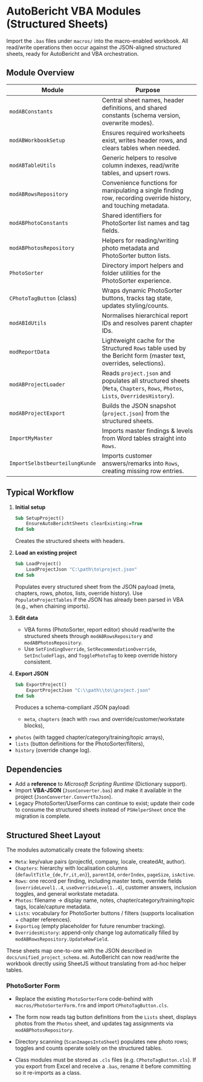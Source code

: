 # AutoBericht VBA Modules (Structured Sheets)

Import the `.bas` files under `macros/` into the macro-enabled workbook. All read/write operations then occur against the JSON-aligned structured sheets, ready for AutoBericht and VBA orchestration.

## Module Overview

| Module | Purpose |
| --- | --- |
| `modABConstants` | Central sheet names, header definitions, and shared constants (schema version, overwrite modes). |
| `modABWorkbookSetup` | Ensures required worksheets exist, writes header rows, and clears tables when needed. |
| `modABTableUtils` | Generic helpers to resolve column indexes, read/write tables, and upsert rows. |
| `modABRowsRepository` | Convenience functions for manipulating a single finding row, recording override history, and touching metadata. |
| `modABPhotoConstants` | Shared identifiers for PhotoSorter list names and tag fields. |
| `modABPhotosRepository` | Helpers for reading/writing photo metadata and PhotoSorter button lists. |
| `PhotoSorter` | Directory import helpers and folder utilities for the PhotoSorter experience. |
| `CPhotoTagButton` (class) | Wraps dynamic PhotoSorter buttons, tracks tag state, updates styling/counts. |
| `modABIdUtils` | Normalises hierarchical report IDs and resolves parent chapter IDs. |
| `modReportData` | Lightweight cache for the Structured `Rows` table used by the Bericht form (master text, overrides, selections). |
| `modABProjectLoader` | Reads `project.json` and populates all structured sheets (`Meta`, `Chapters`, `Rows`, `Photos`, `Lists`, `OverridesHistory`). |
| `modABProjectExport` | Builds the JSON snapshot (`project.json`) from the structured sheets. |
| `ImportMyMaster` | Imports master findings & levels from Word tables straight into `Rows`. |
| `ImportSelbstbeurteilungKunde` | Imports customer answers/remarks into `Rows`, creating missing row entries. |

## Typical Workflow

1. **Initial setup**
   ```vb
   Sub SetupProject()
       EnsureAutoBerichtSheets clearExisting:=True
   End Sub
   ```
   Creates the structured sheets with headers.

2. **Load an existing project**
   ```vb
   Sub LoadProject()
       LoadProjectJson "C:\path\to\project.json"
   End Sub
   ```
   Populates every structured sheet from the JSON payload (meta, chapters, rows, photos, lists, override history). Use `PopulateProjectTables` if the JSON has already been parsed in VBA (e.g., when chaining imports).

3. **Edit data**
   - VBA forms (PhotoSorter, report editor) should read/write the structured sheets through `modABRowsRepository` and `modABPhotosRepository`.
   - Use `SetFindingOverride`, `SetRecommendationOverride`, `SetIncludeFlags`, and `TogglePhotoTag` to keep override history consistent.

4. **Export JSON**
   ```vb
   Sub ExportProject()
       ExportProjectJson "C:\\path\\to\\project.json"
   End Sub
   ```
   Produces a schema-compliant JSON payload:
   - `meta`, `chapters` (each with `rows` and override/customer/workstate blocks),
  - `photos` (with tagged chapter/category/training/topic arrays),
   - `lists` (button definitions for the PhotoSorter/filters),
   - `history` (override change log).

## Dependencies

- Add a **reference** to *Microsoft Scripting Runtime* (Dictionary support).
- Import **VBA-JSON** (`JsonConverter.bas`) and make it available in the project (`JsonConverter.ConvertToJson`).
- Legacy PhotoSorter/UserForms can continue to exist; update their code to consume the structured sheets instead of `PSHelperSheet` once the migration is complete.

## Structured Sheet Layout

The modules automatically create the following sheets:

- `Meta`: key/value pairs (projectId, company, locale, createdAt, author).
- `Chapters`: hierarchy with localisation columns (`defaultTitle_{de,fr,it,en}`), `parentId`, `orderIndex`, `pageSize`, `isActive`.
- `Rows`: one record per finding, including master texts, override fields (`overrideLevel1..4`, `useOverrideLevel1..4`), customer answers, inclusion toggles, and general workstate metadata.
- `Photos`: filename → display name, notes, chapter/category/training/topic tags, locale/capture metadata.
- `Lists`: vocabulary for PhotoSorter buttons / filters (supports localisation + chapter references).
- `ExportLog` (empty placeholder for future renumber tracking).
- `OverridesHistory`: append-only change log automatically filled by `modABRowsRepository.UpdateRowField`.

These sheets map one-to-one with the JSON described in `docs/unified_project_schema.md`. AutoBericht can now read/write the workbook directly using SheetJS without translating from ad-hoc helper tables.

### PhotoSorter Form
- Replace the existing `PhotoSorterForm` code-behind with `macros/PhotoSorterForm.frm` and import `CPhotoTagButton.cls`.
- The form now reads tag button definitions from the `Lists` sheet, displays photos from the `Photos` sheet, and updates tag assignments via `modABPhotosRepository`.
- Directory scanning (`ScanImagesIntoSheet`) populates new photo rows; toggles and counts operate solely on the structured tables.


- Class modules must be stored as `.cls` files (e.g. `CPhotoTagButton.cls`). If you export from Excel and receive a `.bas`, rename it before committing so it re-imports as a class.
